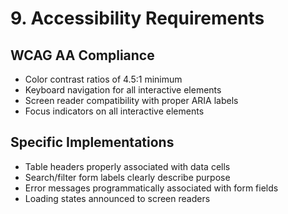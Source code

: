 # 9. Accessibility Requirements

## WCAG AA Compliance
- Color contrast ratios of 4.5:1 minimum
- Keyboard navigation for all interactive elements
- Screen reader compatibility with proper ARIA labels
- Focus indicators on all interactive elements

## Specific Implementations
- Table headers properly associated with data cells
- Search/filter form labels clearly describe purpose
- Error messages programmatically associated with form fields
- Loading states announced to screen readers

